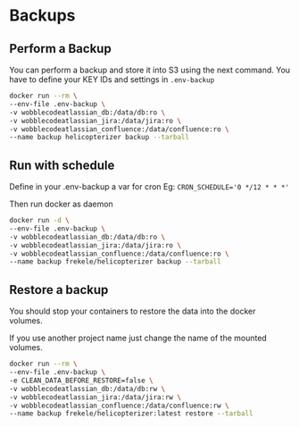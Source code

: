 # Backups

## Perform a Backup

You can perform a backup and store it into S3 using the next command. You have
to define your KEY IDs and settings in `.env-backup`

```sh
docker run --rm \
--env-file .env-backup \
-v wobblecodeatlassian_db:/data/db:ro \
-v wobblecodeatlassian_jira:/data/jira:ro \
-v wobblecodeatlassian_confluence:/data/confluence:ro \
--name backup helicopterizer backup --tarball
```

## Run with schedule

Define in your .env-backup a var for cron Eg: `CRON_SCHEDULE='0 */12 * * *'`

Then run docker as daemon

```sh
docker run -d \
--env-file .env-backup \
-v wobblecodeatlassian_db:/data/db:ro \
-v wobblecodeatlassian_jira:/data/jira:ro \
-v wobblecodeatlassian_confluence:/data/confluence:ro \
--name backup frekele/helicopterizer backup --tarball
```

## Restore a backup

You should stop your containers to restore the data into the docker volumes.

If you use another project name just change the name of the mounted volumes.

```sh
docker run --rm \
--env-file .env-backup \
-e CLEAN_DATA_BEFORE_RESTORE=false \
-v wobblecodeatlassian_db:/data/db:rw \
-v wobblecodeatlassian_jira:/data/jira:rw \
-v wobblecodeatlassian_confluence:/data/confluence:rw \
--name backup frekele/helicopterizer:latest restore --tarball
```
